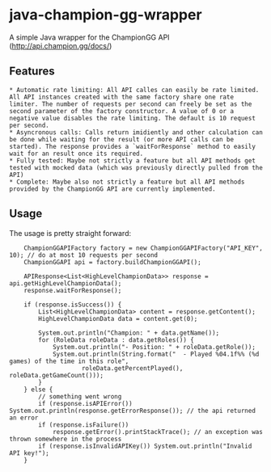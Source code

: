 # java-champion-gg-wrapper
A simple Java wrapper for the ChampionGG API (http://api.champion.gg/docs/)

## Features
	* Automatic rate limiting: All API calles can easily be rate limited. All API instances created with the same factory share one rate limiter. The number of requests per second can freely be set as the second parameter of the factory constructor. A value of 0 or a negative value disables the rate limiting. The default is 10 request per second.
	* Asyncronous calls: Calls return imidiently and other calculation can be done while waiting for the result (or more API calls can be started). The response provides a `waitForResponse` method to easily wait for an result once its required.
	* Fully tested: Maybe not strictly a feature but all API methods get tested with mocked data (which was previously directly pulled from the API)
	* Complete: Maybe also not strictly a feature but all API methods provided by the ChampionGG API are currently implemented.

## Usage
The usage is pretty straight forward:
```
	ChampionGGAPIFactory factory = new ChampionGGAPIFactory("API_KEY", 10); // do at most 10 requests per second
	ChampionGGAPI api = factory.buildChampionGGAPI();

	APIResponse<List<HighLevelChampionData>> response = api.getHighLevelChampionData();
	response.waitForResponse();

	if (response.isSuccess()) {
		List<HighLevelChampionData> content = response.getContent();
		HighLevelChampionData data = content.get(0);

		System.out.println("Champion: " + data.getName());
		for (RoleData roleData : data.getRoles()) {
			System.out.println("- Position: " + roleData.getRole());
			System.out.println(String.format("  - Played %04.1f%% (%d games) of the time in this role",
					roleData.getPercentPlayed(), roleData.getGameCount()));
		}
	} else {
		// something went wrong
		if (response.isAPIError()) System.out.println(response.getErrorResponse()); // the api returned an error
		if (response.isFailure())
			response.getError().printStackTrace(); // an exception was thrown somewhere in the process
		if (response.isInvalidAPIKey()) System.out.println("Invalid API key!");
	}
```

